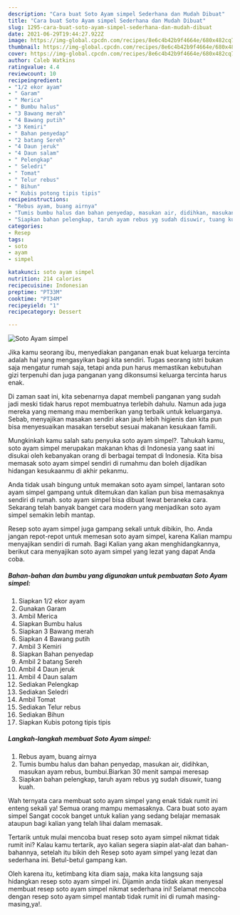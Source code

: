 ```yaml
---
description: "Cara buat Soto Ayam simpel Sederhana dan Mudah Dibuat"
title: "Cara buat Soto Ayam simpel Sederhana dan Mudah Dibuat"
slug: 1295-cara-buat-soto-ayam-simpel-sederhana-dan-mudah-dibuat
date: 2021-06-29T19:44:27.922Z
image: https://img-global.cpcdn.com/recipes/8e6c4b42b9f4664e/680x482cq70/soto-ayam-simpel-foto-resep-utama.jpg
thumbnail: https://img-global.cpcdn.com/recipes/8e6c4b42b9f4664e/680x482cq70/soto-ayam-simpel-foto-resep-utama.jpg
cover: https://img-global.cpcdn.com/recipes/8e6c4b42b9f4664e/680x482cq70/soto-ayam-simpel-foto-resep-utama.jpg
author: Caleb Watkins
ratingvalue: 4.4
reviewcount: 10
recipeingredient:
- "1/2 ekor ayam"
- " Garam"
- " Merica"
- " Bumbu halus"
- "3 Bawang merah"
- "4 Bawang putih"
- "3 Kemiri"
- " Bahan penyedap"
- "2 batang Sereh"
- "4 Daun jeruk"
- "4 Daun salam"
- " Pelengkap"
- " Seledri"
- " Tomat"
- " Telur rebus"
- " Bihun"
- " Kubis potong tipis tipis"
recipeinstructions:
- "Rebus ayam, buang airnya"
- "Tumis bumbu halus dan bahan penyedap, masukan air, didihkan, masukan ayam rebus, bumbui.Biarkan 30 menit sampai meresap"
- "Siapkan bahan pelengkap, taruh ayam rebus yg sudah disuwir, tuang kuah."
categories:
- Resep
tags:
- soto
- ayam
- simpel

katakunci: soto ayam simpel 
nutrition: 214 calories
recipecuisine: Indonesian
preptime: "PT33M"
cooktime: "PT34M"
recipeyield: "1"
recipecategory: Dessert

---
```



![Soto Ayam simpel](https://img-global.cpcdn.com/recipes/8e6c4b42b9f4664e/680x482cq70/soto-ayam-simpel-foto-resep-utama.jpg)

Jika kamu seorang ibu, menyediakan panganan enak buat keluarga tercinta adalah hal yang mengasyikan bagi kita sendiri. Tugas seorang istri bukan saja mengatur rumah saja, tetapi anda pun harus memastikan kebutuhan gizi terpenuhi dan juga panganan yang dikonsumsi keluarga tercinta harus enak.

Di zaman  saat ini, kita sebenarnya dapat membeli panganan yang sudah jadi meski tidak harus repot membuatnya terlebih dahulu. Namun ada juga mereka yang memang mau memberikan yang terbaik untuk keluarganya. Sebab, menyajikan masakan sendiri akan jauh lebih higienis dan kita pun bisa menyesuaikan masakan tersebut sesuai makanan kesukaan famili. 



Mungkinkah kamu salah satu penyuka soto ayam simpel?. Tahukah kamu, soto ayam simpel merupakan makanan khas di Indonesia yang saat ini disukai oleh kebanyakan orang di berbagai tempat di Indonesia. Kita bisa memasak soto ayam simpel sendiri di rumahmu dan boleh dijadikan hidangan kesukaanmu di akhir pekanmu.

Anda tidak usah bingung untuk memakan soto ayam simpel, lantaran soto ayam simpel gampang untuk ditemukan dan kalian pun bisa memasaknya sendiri di rumah. soto ayam simpel bisa dibuat lewat beraneka cara. Sekarang telah banyak banget cara modern yang menjadikan soto ayam simpel semakin lebih mantap.

Resep soto ayam simpel juga gampang sekali untuk dibikin, lho. Anda jangan repot-repot untuk memesan soto ayam simpel, karena Kalian mampu menyajikan sendiri di rumah. Bagi Kalian yang akan menghidangkannya, berikut cara menyajikan soto ayam simpel yang lezat yang dapat Anda coba.

<!--inarticleads1-->

##### Bahan-bahan dan bumbu yang digunakan untuk pembuatan Soto Ayam simpel:

1. Siapkan 1/2 ekor ayam
1. Gunakan  Garam
1. Ambil  Merica
1. Siapkan  Bumbu halus
1. Siapkan 3 Bawang merah
1. Siapkan 4 Bawang putih
1. Ambil 3 Kemiri
1. Siapkan  Bahan penyedap
1. Ambil 2 batang Sereh
1. Ambil 4 Daun jeruk
1. Ambil 4 Daun salam
1. Sediakan  Pelengkap
1. Sediakan  Seledri
1. Ambil  Tomat
1. Sediakan  Telur rebus
1. Sediakan  Bihun
1. Siapkan  Kubis potong tipis tipis




<!--inarticleads2-->

##### Langkah-langkah membuat Soto Ayam simpel:

1. Rebus ayam, buang airnya
1. Tumis bumbu halus dan bahan penyedap, masukan air, didihkan, masukan ayam rebus, bumbui.Biarkan 30 menit sampai meresap
1. Siapkan bahan pelengkap, taruh ayam rebus yg sudah disuwir, tuang kuah.




Wah ternyata cara membuat soto ayam simpel yang enak tidak rumit ini enteng sekali ya! Semua orang mampu memasaknya. Cara buat soto ayam simpel Sangat cocok banget untuk kalian yang sedang belajar memasak ataupun bagi kalian yang telah lihai dalam memasak.

Tertarik untuk mulai mencoba buat resep soto ayam simpel nikmat tidak rumit ini? Kalau kamu tertarik, ayo kalian segera siapin alat-alat dan bahan-bahannya, setelah itu bikin deh Resep soto ayam simpel yang lezat dan sederhana ini. Betul-betul gampang kan. 

Oleh karena itu, ketimbang kita diam saja, maka kita langsung saja hidangkan resep soto ayam simpel ini. Dijamin anda tiidak akan menyesal membuat resep soto ayam simpel nikmat sederhana ini! Selamat mencoba dengan resep soto ayam simpel mantab tidak rumit ini di rumah masing-masing,ya!.

